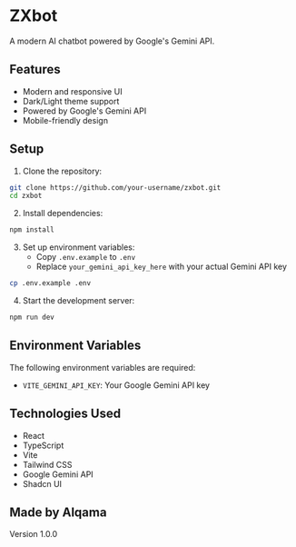 # ZXbot

A modern AI chatbot powered by Google's Gemini API.

## Features

- Modern and responsive UI
- Dark/Light theme support
- Powered by Google's Gemini API
- Mobile-friendly design

## Setup

1. Clone the repository:
```bash
git clone https://github.com/your-username/zxbot.git
cd zxbot
```

2. Install dependencies:
```bash
npm install
```

3. Set up environment variables:
   - Copy `.env.example` to `.env`
   - Replace `your_gemini_api_key_here` with your actual Gemini API key
```bash
cp .env.example .env
```

4. Start the development server:
```bash
npm run dev
```

## Environment Variables

The following environment variables are required:

- `VITE_GEMINI_API_KEY`: Your Google Gemini API key

## Technologies Used

- React
- TypeScript
- Vite
- Tailwind CSS
- Google Gemini API
- Shadcn UI

## Made by Alqama

Version 1.0.0

